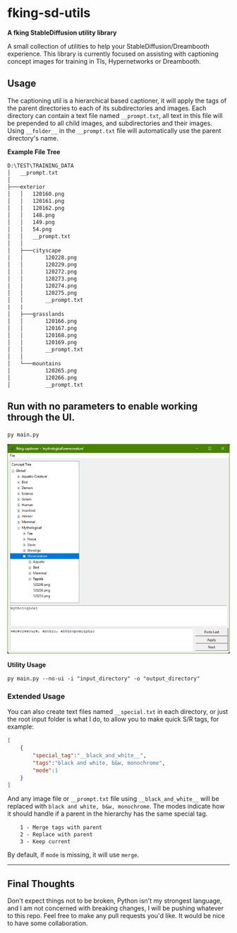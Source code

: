 # fking-sd-utils

**A fking StableDiffusion utility library**

A small collection of utilities to help your StableDiffusion/Dreambooth experience.
This library is currently focused on assisting with captioning concept images for training in TIs, Hypernetworks or
Dreambooth.

## Usage

The captioning util is a hierarchical based captioner, it will apply the tags of the parent directories to each of its
subdirectories and images.
Each directory can contain a text file named `__prompt.txt`, all text in this file will be prepended to all child
images, and subdirectories and their images.
Using `__folder__` in the `__prompt.txt` file will automatically use the parent directory's name.

**Example File Tree**

```commandline
D:\TEST\TRAINING_DATA
│   __prompt.txt
│
├───exterior
│   │   120160.png
│   │   120161.png
│   │   120162.png
│   │   148.png
│   │   149.png
│   │   54.png
│   │   __prompt.txt
│   │
│   ├───cityscape
│   │       120228.png
│   │       120229.png
│   │       120272.png
│   │       120273.png
│   │       120274.png
│   │       120275.png
│   │       __prompt.txt
|   |
│   ├───grasslands
│   │       120166.png
│   │       120167.png
│   │       120168.png
│   │       120169.png
│   │       __prompt.txt
│   │
│   └───mountains
│           120265.png
│           120266.png
│           __prompt.txt
```
## Run with no parameters to enable working through the UI.

```commandline
py main.py
```

![UI_Example_1](/ui_image_01.png)

**Utility Usage**

```commandline
py main.py --no-ui -i "input_directory" -o "output_directory"
```

### Extended Usage

You can also create text files named `__special.txt` in each directory, or just the root input folder is what I do, to
allow you to make quick S/R tags, for example:

```json
[
    {
        "special_tag":"__black_and_white__",
        "tags":"black and white, b&w, monochrome",
        "mode":1
    }
]
```

And any image file or `__prompt.txt` file using `__black_and_white__` will be replaced
with `black and white, b&w, monochrome`.
The modes indicate how it should handle if a parent in the hierarchy has the same special tag.

```
    1 - Merge tags with parent
    2 - Replace with parent
    3 - Keep current
```

By default, if `mode` is missing, it will use `merge`.

---

## Final Thoughts

Don't expect things not to be broken, Python isn't my strongest language, and I am not concerned with breaking changes,
I will be pushing whatever to this repo.
Feel free to make any pull requests you'd like. It would be nice to have some collaboration.
